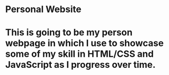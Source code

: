 # Personal Website
# This is going to be my person webpage in which I use to showcase some of my skill in HTML/CSS and JavaScript as I progress over time.
